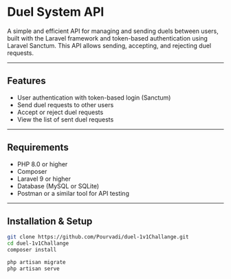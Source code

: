 # Duel System API

A simple and efficient API for managing and sending duels between users, built with the Laravel framework and token-based authentication using Laravel Sanctum. This API allows sending, accepting, and rejecting duel requests.

---

## Features

- User authentication with token-based login (Sanctum)
- Send duel requests to other users
- Accept or reject duel requests
- View the list of sent duel requests

---

## Requirements

- PHP 8.0 or higher
- Composer
- Laravel 9 or higher
- Database (MySQL or SQLite)
- Postman or a similar tool for API testing

---

## Installation & Setup

```bash
git clone https://github.com/Pourvadi/duel-1v1Challange.git
cd duel-1v1Challange
composer install

php artisan migrate
php artisan serve
